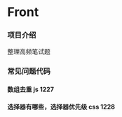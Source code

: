 # Front
### 项目介绍
整理高频笔试题
### 常见问题代码



#### 数组去重			js		1227



#### 选择器有哪些，选择器优先级           css        1228